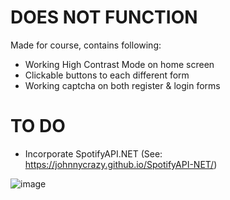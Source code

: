 # DOES NOT FUNCTION

Made for course, contains following:

- Working High Contrast Mode on home screen
- Clickable buttons to each different form
- Working captcha on both register & login forms

# TO DO
- Incorporate SpotifyAPI.NET (See: https://johnnycrazy.github.io/SpotifyAPI-NET/)

![image](https://user-images.githubusercontent.com/23132897/172506022-7b844bbe-989b-43e2-993c-c60ab4f0f30b.png)
